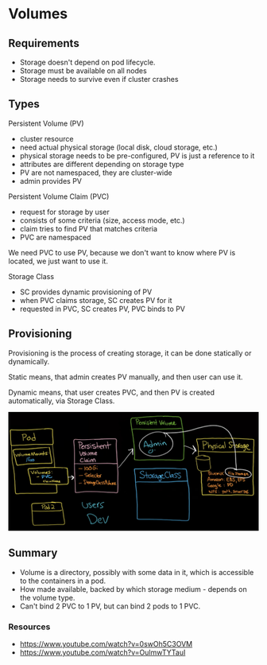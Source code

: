 # Volumes

## Requirements

- Storage doesn't depend on pod lifecycle.
- Storage must be available on all nodes
- Storage needs to survive even if cluster crashes

## Types

Persistent Volume (PV)

- cluster resource
- need actual physical storage (local disk, cloud storage, etc.)
- physical storage needs to be pre-configured, PV is just a reference to it
- attributes are different depending on storage type
- PV are not namespaced, they are cluster-wide
- admin provides PV

Persistent Volume Claim (PVC)

- request for storage by user
- consists of some criteria (size, access mode, etc.)
- claim tries to find PV that matches criteria
- PVC are namespaced

We need PVC to use PV, because we don't want to know where PV is located, we just want to use it.

Storage Class

- SC provides dynamic provisioning of PV
- when PVC claims storage, SC creates PV for it
- requested in PVC, SC creates PV, PVC binds to PV

## Provisioning

Provisioning is the process of creating storage, it can be done statically or dynamically.

Static means, that admin creates PV manually, and then user can use it.

Dynamic means, that user creates PVC, and then PV is created automatically, via Storage Class.

<img src="./docs/volumes.png" width="600">

## Summary

- Volume is a directory, possibly with some data in it, which is accessible to the containers in a pod.
- How made available, backed by which storage medium - depends on the volume type.
- Can't bind 2 PVC to 1 PV, but can bind 2 pods to 1 PVC.

### Resources

- https://www.youtube.com/watch?v=0swOh5C3OVM
- https://www.youtube.com/watch?v=OulmwTYTauI